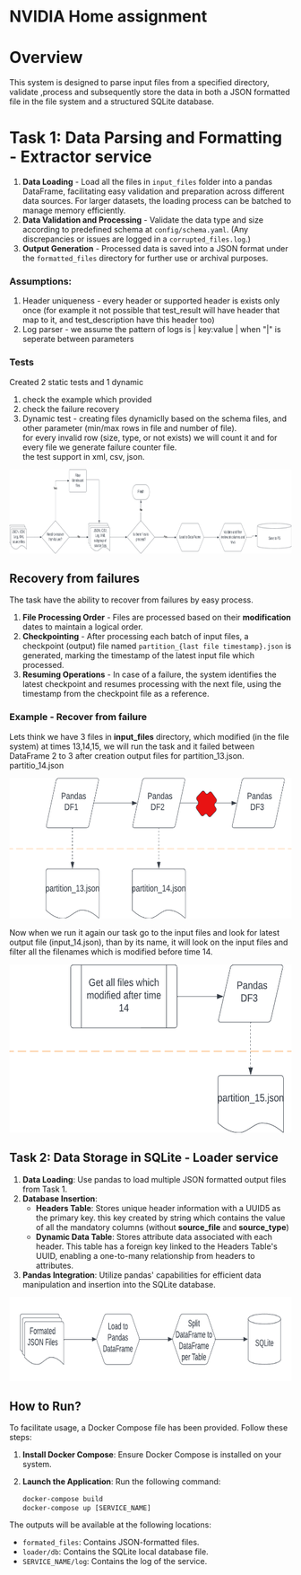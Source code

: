 # NVIDIA Home assignment
# Overview
This system is designed to parse input files from a specified directory, <br>
validate ,process and subsequently store the data in both a JSON formatted file in the file system and a structured SQLite database.

# Task 1: Data Parsing and Formatting - Extractor service
1. **Data Loading** - Load all the files in `input_files` folder into a pandas DataFrame, facilitating easy validation and preparation across different data sources. For larger datasets, the loading process can be batched to manage memory efficiently.
2. **Data Validation and Processing** - Validate the data type and size according to predefined schema at `config/schema.yaml`. (Any discrepancies or issues are logged in a `corrupted_files.log`.)
3. **Output Generation** - Processed data is saved into a JSON format under the `formatted_files` directory for further use or archival purposes.

### Assumptions:
1. Header uniqueness - every header or supported header is exists only once (for example it not possible that test_result will have header that map to it, and test_description have this header too)
2. Log parser - we assume the pattern of logs is | key:value | when "|" is seperate between parameters

### Tests
Created 2 static tests and 1 dynamic
1. check the example which provided
2. check the failure recovery
3. Dynamic test - creating files dynamiclly based on the schema files,  and other parameter (min/max rows in file and number of file). <br>
                  for every invalid row (size, type, or  not exists) we will count it and for every file we generate failure counter file. <br>
                  the test support in xml, csv, json.
                  

<img src="readme_images/task1.png" alt="Alt Text" width="800"  height="150"/>

## Recovery from failures
The task have the ability to recover from failures by easy process.

1. **File Processing Order** - Files are processed based on their **modification** dates to maintain a logical order.
2. **Checkpointing** - After processing each batch of input files, a checkpoint (output) file named `partition_{last file timestamp}.json` is generated, marking the timestamp of the latest input file which processed.
3. **Resuming Operations** - In case of a failure, the system identifies the latest checkpoint and resumes processing with the next file, using the timestamp from the checkpoint file as a reference.

### Example - Recover from failure
Lets think we have 3 files in **input_files** directory, which modified (in the file system) at times 13,14,15, we will run the task and it failed between DataFrame 2 to 3 after creation output files for partition_13.json. partitio_14.json

<img src="readme_images/failure1.png" alt="Alt Text" width="800" height="250"/>


Now when we run it again our task go to the input files and look for latest output file (input_14.json), than by its name, it will look on the input files and filter all the filenames which is modified before time 14.

<img src="readme_images/failure2.png" alt="Alt Text" width="800"  height="300"/>


## Task 2: Data Storage in SQLite  - Loader service


1. **Data Loading**: Use pandas to load multiple JSON formatted output files from Task 1.
2. **Database Insertion**:
     - **Headers Table**: Stores unique header information with a UUID5 as the primary key. this key created by string which contains the value of all the mandatory columns (without **source_file** and **source_type**)
     - **Dynamic Data Table**: Stores attribute data associated with each header. This table has a foreign key linked to the Headers Table's UUID, enabling a one-to-many relationship from headers to attributes.
3. **Pandas Integration**: Utilize pandas' capabilities for efficient data manipulation and insertion into the SQLite database.

<img src="readme_images/task2.png" alt="Alt Text" width="800"  height="150"/>

## How to Run?

To facilitate usage, a Docker Compose file has been provided. Follow these steps:

1. **Install Docker Compose**: Ensure Docker Compose is installed on your system.
2. **Launch the Application**: Run the following command:
   
    ```
    docker-compose build
    docker-compose up [SERVICE_NAME]
    ```

The outputs will be available at the following locations:

- `formated_files`: Contains JSON-formatted files.
- `loader/db`: Contains the SQLite local database file.
- `SERVICE_NAME/log`: Contains the log of the service.
